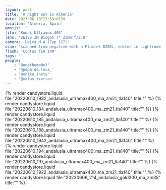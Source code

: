 ```yaml
---
layout: post
title: 'A night out in Almeria'
date: 2023-06-10T23:53+0100
location: 'Almeria, Spain'
emojis: ''
film: 'Kodak Ultramax 400'
lens: 'ZEISS ZM Biogon T* 21mm f/2.8'
camera: 'Leica M-A (Typ 127)'
scan: 'scanned from negative with a Plustek 8200i, edited in Lightroom'
flash: 'Contax TLA 140'
tags: ''
people: 
    - '@noathemodel'
    - '@pepa.de.luna_'
    - '@eniko.insta'
    - '@malas_tierras'
---
```


{% render candystore.liquid file:"20220610_1932_andalusia_ultramax400_ma_zm21_tla140" title:"" %}
{% render candystore.liquid file:"20220610_184_andalusia_ultramax400_ma_zm21_tla140" title:"" %}
{% render candystore.liquid file:"20220610_185_andalusia_ultramax400_ma_zm21_tla140" title:"" %}
{% render candystore.liquid file:"20220610_188_andalusia_ultramax400_ma_zm21_tla140" title:"" %}
{% render candystore.liquid file:"20220610_1942_andalusia_ultramax400_ma_zm21_tla140" title:"" %}
{% render candystore.liquid file:"20220610_194_andalusia_ultramax400_ma_zm21_tla140" title:"" %}
{% render candystore.liquid file:"20220610_197_andalusia_ultramax400_ma_zm21_tla140" title:"" %}
{% render candystore.liquid file:"20220610_1922_andalusia_ultramax400_ma_zm21_tla140" title:"" %}
{% render candystore.liquid file:"20230606_214_andalusia_gold200_ma_zm35" title:"" %}


